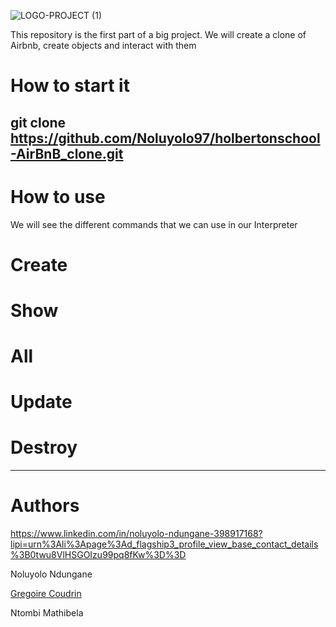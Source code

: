 
![LOGO-PROJECT (1)](https://user-images.githubusercontent.com/96126445/175940796-03af2d43-d980-418a-99db-b34267f80a12.png)


This repository is the first part of a big project. We will create a clone of Airbnb, create objects and interact with them


# How to start it
git clone https://github.com/Noluyolo97/holbertonschool-AirBnB_clone.git
---
# How to use
We will see the different commands that we can use in our Interpreter


# Create
# Show
# All
# Update
# Destroy

---

# Authors

https://www.linkedin.com/in/noluyolo-ndungane-398917168?lipi=urn%3Ali%3Apage%3Ad_flagship3_profile_view_base_contact_details%3B0twu8VlHSGOIzu99pq8fKw%3D%3D

Noluyolo Ndungane 


<div class="badge-base LI-profile-badge" data-locale="fr_FR" data-size="medium" data-theme="light" data-type="VERTICAL" data-vanity="grégoire-coudrin-810a66230" data-version="v1"><a class="badge-base__link LI-simple-link" href="https://www.linkedin.com/in/gr%C3%A9goire-coudrin-810a66230/">Gregoire Coudrin</a></div>

Ntombi Mathibela
